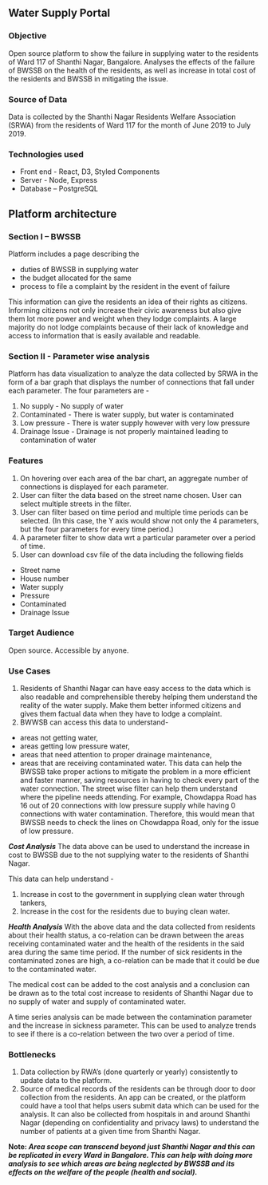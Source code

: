 ## Water Supply Portal 

### Objective
Open source platform to show the failure in supplying water to the residents of Ward 117 of Shanthi Nagar, Bangalore. Analyses the effects of the failure of BWSSB on the health of the residents, as well as increase in total cost of the residents and BWSSB in mitigating the issue.

### Source of Data
Data is collected by the Shanthi Nagar Residents Welfare Association (SRWA) from the residents of Ward 117 for the month of June 2019 to July 2019.

### Technologies used
* Front end - React, D3, Styled Components
* Server - Node, Express
* Database – PostgreSQL

## Platform architecture

### Section I – BWSSB
Platform includes a page describing the
* duties of BWSSB in supplying water
* the budget allocated for the same
* process to file a complaint by the resident in the event of failure

This information can give the residents an idea of their rights as citizens. Informing citizens not only increase their civic awareness but also give them lot more power and weight when they lodge complaints. A large majority do not lodge complaints because of their lack of knowledge and access to information that is easily available and readable.

### Section II - Parameter wise analysis
Platform has data visualization to analyze the data collected by SRWA in the form of a bar graph that displays the number of connections that fall under each parameter. The four parameters are -
1.	No supply - No supply of water
2.	Contaminated - There is water supply, but water is contaminated
3.	Low pressure - There is water supply however with very low pressure
4.	Drainage Issue - Drainage is not properly maintained leading to contamination of water

### Features
1. On hovering over each area of the bar chart, an aggregate number of connections is displayed for each parameter.
2. User can filter the data based on the street name chosen. User can select multiple streets in the filter.
3. User can filter based on time period and multiple time periods can be selected. (In this case, the Y axis would show not only the 4 parameters, but the four parameters for every time period.)
4. A parameter filter to show data wrt a particular parameter over a period of time.
5. User can download csv file of the data including the following fields
  * Street name
  * House number
  * Water supply
  * Pressure
  * Contaminated
  * Drainage Issue


### Target Audience
 Open source. Accessible by anyone.

### Use Cases

1.	Residents of Shanthi Nagar can have easy access to the data which is also readable and comprehensible thereby helping them understand the reality of the water supply. Make them better informed citizens and gives them factual data when they have to lodge a complaint.
2.	BWWSB can access this data to understand-
  * areas not getting water, 
  * areas getting low pressure water,
  * areas that need attention to proper drainage maintenance,
  * areas that are receiving contaminated water.
This data can help the BWSSB take proper actions to mitigate the problem in a more efficient and faster manner, saving resources in having to check every part of the water connection. The street wise filter can help them understand where the pipeline needs attending. For example, Chowdappa Road has 16 out of 20 connections with low pressure supply while having 0 connections with water contamination. Therefore, this would mean that BWSSB needs to check the lines on Chowdappa Road, only for the issue of low pressure.

_**Cost Analysis**_
The data above can be used to understand the increase in cost to BWSSB due to the not supplying water to the residents of Shanthi Nagar.

This data can help understand -
1.	Increase in cost to the government in supplying clean water through tankers,
2.	Increase in the cost for the residents due to buying clean water.

_**Health Analysis**_
With the above data and the data collected from residents about their health status, a co-relation can be drawn between the areas receiving contaminated water and the health of the residents in the said area during the same time period. If the number of sick residents in the contaminated zones are high, a co-relation can be made that it could be due to the contaminated water.

The medical cost can be added to the cost analysis and a conclusion can be drawn as to the total cost increase to residents of Shanthi Nagar due to no supply of water and supply of contaminated water.

A time series analysis can be made between the contamination parameter and the increase in sickness parameter. This can be used to analyze trends to see if there is a co-relation between the two over a period of time.

### Bottlenecks

1.	Data collection by RWA’s (done quarterly or yearly) consistently to update data to the platform.
2.	Source of medical records of the residents can be through door to door collection from the residents. An app can be created, or the platform could have a tool that helps users submit data which can be used for the analysis. It can also be collected from hospitals in and around Shanthi Nagar (depending on confidentiality and privacy laws) to understand the number of patients at a given time from Shanthi Nagar.

**Note: _Area scope can transcend beyond just Shanthi Nagar and this can be replicated in every Ward in Bangalore. This can help with doing more analysis to see which areas are being neglected by BWSSB and its effects on the welfare of the people (health and social)._**

